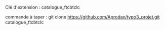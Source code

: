 Clé d'extension : catalogue_ftcbtclc

commande à taper :
git clone https://github.com/Aprodax/typo3_projet.git catalogue_ftcbtclc